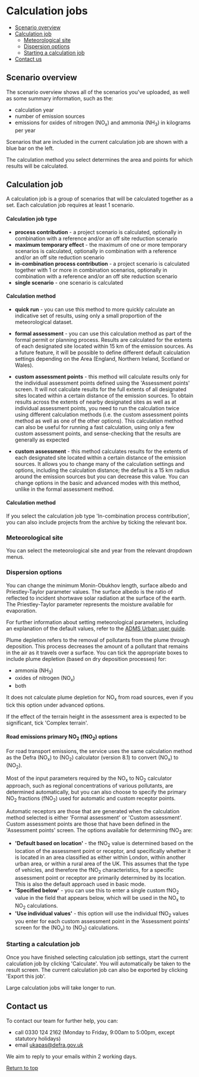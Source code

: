 <div id='top'/>

# Calculation jobs

- [Scenario overview](#section1)
- [Calculation job](#section2)
    - [Meteorological site](#section2a)
    - [Dispersion options](#section2b)
    - [Starting a calculation job](#section2c)
- [Contact us](#section3)

<div id='section1'></div>

## Scenario overview

The scenario overview shows all of the scenarios you've uploaded, as well as some summary information, such as the:
- calculation year
- number of emission sources
- emissions for oxides of nitrogen (NO<sub>x</sub>) and ammonia (NH<sub>3</sub>) in kilograms per year
  
Scenarios that are included in the current calculation job are shown with a blue bar on the left.

The calculation method you select determines the area and points for which results will be calculated.

<div id='section2'></div>

## Calculation job

A calculation job is a group of scenarios that will be calculated together as a set. Each calculation job requires at least 1 scenario.

#### Calculation job type

- **process contribution** - a project scenario is calculated, optionally in combination with a reference and/or an off site reduction scenario
- **maximum temporary effect** - the maximum of one or more temporary scenarios is calculated, optionally in combination with a reference and/or an off site reduction scenario
- **in-combination process contribution** - a project scenario is calculated together with 1 or more in combination scenarios, optionally in combination with a reference and/or an off site reduction scenario
- **single scenario** - one scenario is calculated

#### Calculation method

- **quick run** - you can use this method to more quickly calculate an indicative set of results, using only a small proportion of the meteorological dataset.

- **formal assessment** - you can use this calculation method as part of the formal permit or planning process. Results are calculated for the extents of each designated site located within 15 km of the emission sources. As a future feature, it will be possible to define different default calculation settings depending on the Area (England, Northern Ireland, Scotland or Wales).

- **custom assessment points** - this method will calculate results only for the individual assessment points defined using the 'Assessment points' screen. It will not calculate results for the full extents of all designated sites located within a certain distance of the emission sources. To obtain results across the extents of nearby designated sites as well as at individual assessment points, you need to run the calculation twice using different calculation methods (i.e. the custom assessment points method as well as one of the other options). This calculation method can also be useful for running a fast calculation, using only a few custom assessment points, and sense-checking that the results are generally as expected

- **custom assessment** - this method calculates results for the extents of each designated site located within a certain distance of the emission sources. It allows you to change many of the calculation settings and options, including the calculation distance; the default is a 15 km radius around the emission sources but you can decrease this value. You can change options in the basic and advanced modes with this method, unlike in the formal assessment method.

#### Calculation method

If you select the calculation job type 'In-combination process contribution', you can also include projects from the archive by ticking the relevant box.

<div id='section2a'></div>

### Meteorological site

You can select the meteorological site and year from the relevant dropdown menus.

<div id='section2b'></div>

### Dispersion options

You can change the minimum Monin-Obukhov length, surface albedo and Priestley-Taylor parameter values. The surface albedo is the ratio of reflected to incident shortwave solar radiation at the surface of the earth. The Priestley-Taylor parameter represents the moisture available for evaporation.

For further information about setting meteorological parameters, including an explanation of the default values, refer to the [ADMS Urban user guide](https://www.cerc.co.uk/environmental-software/assets/data/doc_userguides/CERC_ADMS-Urban5.0_User_Guide.pdf).

Plume depletion refers to the removal of pollutants from the plume through deposition. This process decreases the amount of a pollutant that remains in the air as it travels over a surface. You can tick the appropriate boxes to include plume depletion (based on dry deposition processes) for:
- ammonia (NH<sub>3</sub>)
- oxides of nitrogen (NO<sub>x</sub>)
- both

It does not calculate plume depletion for NO<sub>x</sub> from road sources, even if you tick this option under advanced options.

If the effect of the terrain height in the assessment area is expected to be significant, tick 'Complex terrain'.

<div id='section2bii'></div>

#### Road emissions primary NO<sub>2</sub> (fNO<sub>2</sub>) options

For road transport emissions, the service uses the same calculation method as the Defra (NO<sub>x</sub>) to (NO<sub>2</sub>) calculator (version 8.1) to convert (NO<sub>x</sub>) to (NO<sub>2</sub>).

Most of the input parameters required by the NO<sub>x</sub> to NO<sub>2</sub> calculator approach, such as regional concentrations of various pollutants, are determined automatically, but you can also choose to specify the primary NO<sub>2</sub> fractions (fNO<sub>2</sub>) used for automatic and custom receptor points.

Automatic receptors are those that are generated when the calculation method selected is either 'Formal assessment' or 'Custom assessment'. Custom assessment points are those that have been defined in the 'Assessment points' screen. The options available for determining fNO<sub>2</sub> are:
- **'Default based on location'** - the fNO<sub>2</sub> value is determined based on the location of the assessment point or receptor, and specifically whether it is located in an area classified as either within London, within another urban area, or within a rural area of the UK. This assumes that the type of vehicles, and therefore the fNO<sub>2</sub> characteristics, for a specific assessment point or receptor are primarily determined by its location. This is also the default approach used in basic mode.
- **'Specified below'** - you can use this to enter a single custom fNO<sub>2</sub> value in the field that appears below, which will be used in the NO<sub>x</sub> to NO<sub>2</sub> calculations.
- **'Use individual values'** - this option will use the individual fNO<sub>2</sub> values you enter for each custom assessment point in the 'Assessment points' screen for the (NO<sub>x</sub>) to (NO<sub>2</sub>) calculations.

<div id='section2c'></div>

### Starting a calculation job

Once you have finished selecting calculation job settings, start the current calculation job by clicking 'Calculate'. You will automatically be taken to the result screen. The current calculation job can also be exported by clicking 'Export this job'.

Large calculation jobs will take longer to run.

<div id='section3'></div>

## Contact us

To contact our team for further help, you can:
- call 0330 124 2162 (Monday to Friday, 9:00am to 5:00pm, except statutory holidays)
- email ukapas@defra.gov.uk

We aim to reply to your emails within 2 working days.

[Return to top](#top)

